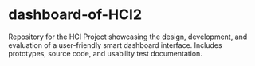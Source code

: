 # dashboard-of-HCI2
Repository for the HCI Project showcasing the design, development, and evaluation of a user-friendly smart dashboard interface. Includes prototypes, source code, and usability test documentation.
